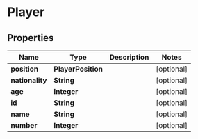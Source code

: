 

# Player


## Properties

| Name | Type | Description | Notes |
|------------ | ------------- | ------------- | -------------|
|**position** | **PlayerPosition** |  |  [optional] |
|**nationality** | **String** |  |  [optional] |
|**age** | **Integer** |  |  [optional] |
|**id** | **String** |  |  [optional] |
|**name** | **String** |  |  [optional] |
|**number** | **Integer** |  |  [optional] |



